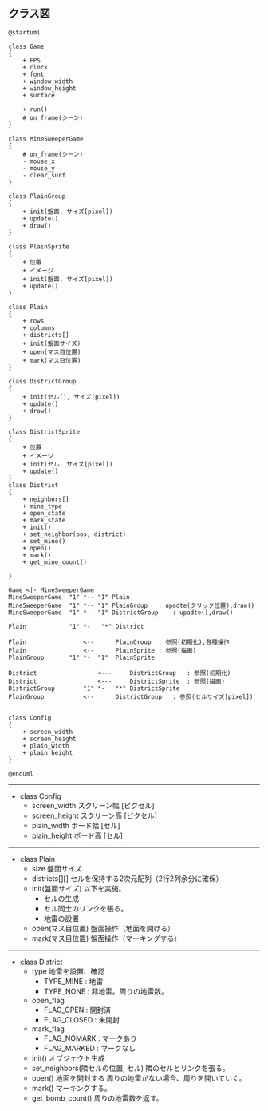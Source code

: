 
## クラス図
```puml
@startuml

class Game
{
    + FPS
    + clock
    + font
    + window_width
    + window_height
    + surface

    + run()
    # on_frame(シーン)
}

class MineSweeperGame
{
    # on_frame(シーン)
    - mouse_x
    - mouse_y
    - clear_surf
}

class PlainGroup
{
    + init(盤面, サイズ[pixel])
    + update()
    + draw()
}

class PlainSprite
{
    + 位置
    + イメージ
    + init(盤面, サイズ[pixel])
    + update()
}

class Plain
{
    + rows
    + columns
    + districts[]
    + init(盤面サイズ)
    + open(マス目位置)
    + mark(マス目位置)
}

class DistrictGroup
{
    + init(セル[], サイズ[pixel])
    + update()
    + draw()
}

class DistrictSprite
{
    + 位置
    + イメージ
    + init(セル, サイズ[pixel])
    + update()
}
class District
{
    + neighbors[]
    + mine_type
    + open_state
    + mark_state
    + init()
    + set_neighbor(pos, district)
    + set_mine()
    + open()
    + mark()
    + get_mine_count()
    
}

Game <|- MineSweeperGame
MineSweeperGame  "1" *-- "1" Plain
MineSweeperGame  "1" *-- "1" PlainGroup   : upadte(クリック位置),draw()
MineSweeperGame  "1" *-- "1" DistrictGroup    : upadte(),draw()

Plain            "1" *-   "*" District

Plain                <--      PlainGroup  : 参照(初期化),各種操作
Plain                <--      PlainSprite : 参照(描画)
PlainGroup       "1" *-  "1"  PlainSprite

District                 <---     DistrictGroup   : 参照(初期化)
District                 <---     DistrictSprite  : 参照(描画)
DistrictGroup        "1" *-   "*" DistrictSprite
PlainGroup           <--      DistrictGroup   : 参照(セルサイズ[pixel])


class Config
{
    + screen_width
    + screen_height
    + plain_width
    + plain_height
}

@enduml
```

---
- class Config
    - screen_width
        スクリーン幅 [ピクセル]
    - screen_height
        スクリーン高 [ピクセル]
    - plain_width
        ボード幅 [セル]
    - plain_height
        ボード高 [セル]

---
- class Plain
    - size
        盤面サイズ
    - districts[][]
        セルを保持する2次元配列（2行2列余分に確保）
    - init(盤面サイズ)
        以下を実施。
        - セルの生成
        - セル同士のリンクを張る。
        - 地雷の設置
    - open(マス目位置)
        盤面操作（地面を開ける）
    - mark(マス目位置)
        盤面操作（マーキングする）

---
- class District
    - type
        地雷を設置、確認
        - TYPE_MINE : 地雷
        - TYPE_NONE : 非地雷。周りの地雷数。
    - open_flag
        - FLAG_OPEN   : 開封済
        - FLAG_CLOSED : 未開封
    - mark_flag
        - FLAG_NOMARK : マークあり
        - FLAG_MARKED : マークなし
    - init()
        オブジェクト生成
    - set_neighbors(隣セルの位置, セル)
        隣のセルとリンクを張る。
    - open()
        地面を開封する
        周りの地雷がない場合、周りを開いていく。
    - mark()
        マーキングする。
    - get_bomb_count()
        周りの地雷数を返す。


